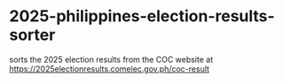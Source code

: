 # 2025-philippines-election-results-sorter
sorts the 2025 election results from the COC website at https://2025electionresults.comelec.gov.ph/coc-result 
